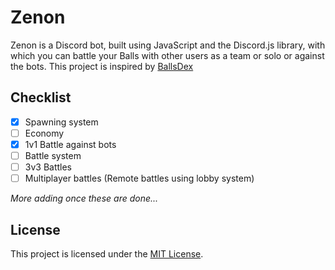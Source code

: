 # Zenon

Zenon is a Discord bot, built using JavaScript and the Discord.js library, with which you can battle your Balls with other users as a team or solo or against the bots. This project is inspired by [BallsDex](https://github.com/laggron42/BallsDex-DiscordBot)

## Checklist

- [x] Spawning system
- [ ] Economy
- [x] 1v1 Battle against bots
- [ ] Battle system
- [ ] 3v3 Battles
- [ ] Multiplayer battles (Remote battles using lobby system)

*More adding once these are done...*

## License

This project is licensed under the [MIT License](LICENSE).
